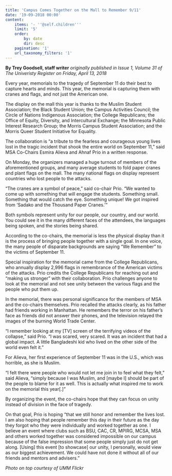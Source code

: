 ```yaml
---
title: 'Campus Comes Together on the Mall to Remember 9/11'
date: '19-09-2018 00:00'
content:
    items: '- ''@self.children'''
    limit: '5'
    order:
        by: date
        dir: desc
    pagination: '1'
    url_taxonomy_filters: '1'
---
```


**By Trey Goodsell, staff writer** _originally published in Issue 1, Volume 31 of The Univeristy Register on Friday, April 13, 2018_

Every year, memorials to the tragedy of September 11 do their best to capture hearts and minds. This year, the memorial is capturing them with cranes and flags, and not just the American one.

The display on the mall this year is thanks to the Muslim Student Association; the Black Student Union; the Campus Activities Council; the Circle of Nations Indigenous Association; the College Republicans; the Office of Equity, Diversity, and Intercultural Exchange; the Minnesota Public Interest Research Group; the Morris Campus Student Association; and the Morris Queer Student Initiative for Equality. 

The collaboration is “a tribute to the fearless and courageous young lives lost in the tragic incident that shook the entire world on September 11,” said MSA Co-Chairs Esmira Alieva and Ahnaf Prio in a written response. 

On Monday, the organizers managed a huge turnout of members of the aforementioned groups, and many average students to fold paper cranes and plant flags on the mall. The many national flags on display represent countries who lost people to the attacks. 

“The cranes are a symbol of peace,” said co-chair Prio. “We wanted to come up with something that will engage the students. Something small. Something that would catch the eye. Something unique! We got inspired from ‘Sadako and the Thousand Paper Cranes.’”

Both symbols represent unity for our people, our country, and our world. You could see it in the many different faces of the attendees, the languages being spoken, and the stories being shared. 

According to the co-chairs, the memorial is less the physical display than it is the process of bringing people together with a single goal. In one voice, the many people of disparate backgrounds are saying “We Remember” to the victims of September 11. 

Special inspiration for the memorial came from the College Republicans, who annually display 2,996 flags in remembrance of the American victims of the attacks. Prio credits the College Republicans for reaching out and “making us stronger” with their collaboration. Prio challenges anyone to look at the memorial and not see unity between the various flags and the people who put them up. 

In the memorial, there was personal significance for the members of MSA and the co-chairs themselves. Prio recalled the attacks clearly, as his father had friends working in Manhattan. He remembers the terror on his father’s face as friends did not answer their phones, and the television relayed the images of the burning World Trade Center. 

“I remember looking at my [TV] screen of the terrifying videos of the collapse,” said Prio. “I was scared, very scared. It was an incident that had a global impact. A little Bangladeshi kid who lived on the other side of the world even felt it.” 

For Alieva, her first experience of September 11 was in the U.S., which was horrible, as she is Muslim. 

“I felt there were people who would not let me join in to feel what they felt,” said Alieva, “simply because I was Muslim, and [maybe I] should be part of the people to blame for it as well. This is actually what inspired me to work on the memorial this year[.]”

By organizing the event, the co-chairs hope that they can focus on unity instead of division in the face of tragedy.

On that goal, Prio is hoping “that we still honor and remember the lives lost. I am also hoping that people remember this day in their future as the day they forgot who they were individually and worked together as one. I believe an event where clubs such as BSU, CAC, CR, MPIRG, MCSA, MSA and others worked together was considered impossible on our campus because of the false impression that some people simply just do not get along. [Using] this event [to showcase] our unity, I personally, would view as our biggest achievement. We could have not done it without all of our friends and mentors and advisers.”

_Photo on top courtesy of UMM Flickr_